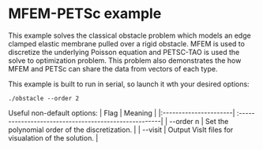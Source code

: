# MFEM-PETSc example
This example solves the classical obstacle problem which models an edge clamped 
elastic membrane pulled over a rigid obstacle.  MFEM is used to discretize the
underlying Poisson equation and PETSC-TAO is used the solve to optimization
problem.  This problem also demonstrates the how MFEM and PETSc can share the
data from vectors of each type.

This example is built to run in serial, so launch it wth your desired options:
```
./obstacle --order 2
```

Useful non-default options:
|   Flag                | Meaning                                               |
|:----------------------| :-----------------------------------------------------|
| --order n             | Set the polynomial order of the discretization.       |
| --visit               | Output VisIt files for visualation of the solution.   |
